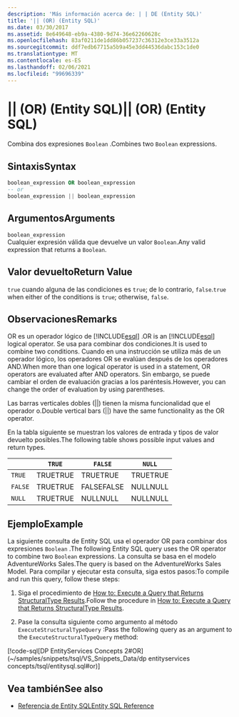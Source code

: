 ```yaml
---
description: 'Más información acerca de: | | DE (Entity SQL)'
title: '|| (OR) (Entity SQL)'
ms.date: 03/30/2017
ms.assetid: 8e649648-eb9a-4380-9d74-36e62260628c
ms.openlocfilehash: 83af0211de1dd86b057237c36312e3ce33a3512a
ms.sourcegitcommit: ddf7edb67715a5b9a45e3dd44536dabc153c1de0
ms.translationtype: MT
ms.contentlocale: es-ES
ms.lasthandoff: 02/06/2021
ms.locfileid: "99696339"
---
```

# <a name="-or-entity-sql"></a><span data-ttu-id="8903b-103">|| (OR) (Entity SQL)</span><span class="sxs-lookup"><span data-stu-id="8903b-103">|| (OR) (Entity SQL)</span></span>

<span data-ttu-id="8903b-104">Combina dos expresiones `Boolean` .</span><span class="sxs-lookup"><span data-stu-id="8903b-104">Combines two `Boolean` expressions.</span></span>  
  
## <a name="syntax"></a><span data-ttu-id="8903b-105">Sintaxis</span><span class="sxs-lookup"><span data-stu-id="8903b-105">Syntax</span></span>  
  
```sql  
boolean_expression OR boolean_expression  
-- or
boolean_expression || boolean_expression  
```  
  
## <a name="arguments"></a><span data-ttu-id="8903b-106">Argumentos</span><span class="sxs-lookup"><span data-stu-id="8903b-106">Arguments</span></span>  

 `boolean_expression`  
 <span data-ttu-id="8903b-107">Cualquier expresión válida que devuelve un valor `Boolean`.</span><span class="sxs-lookup"><span data-stu-id="8903b-107">Any valid expression that returns a `Boolean`.</span></span>  
  
## <a name="return-value"></a><span data-ttu-id="8903b-108">Valor devuelto</span><span class="sxs-lookup"><span data-stu-id="8903b-108">Return Value</span></span>  

 <span data-ttu-id="8903b-109">`true` cuando alguna de las condiciones es `true`; de lo contrario, `false`.</span><span class="sxs-lookup"><span data-stu-id="8903b-109">`true` when either of the conditions is `true`; otherwise, `false`.</span></span>  
  
## <a name="remarks"></a><span data-ttu-id="8903b-110">Observaciones</span><span class="sxs-lookup"><span data-stu-id="8903b-110">Remarks</span></span>  

 <span data-ttu-id="8903b-111">OR es un operador lógico de [!INCLUDE[esql](../../../../../../includes/esql-md.md)] .</span><span class="sxs-lookup"><span data-stu-id="8903b-111">OR is an [!INCLUDE[esql](../../../../../../includes/esql-md.md)] logical operator.</span></span> <span data-ttu-id="8903b-112">Se usa para combinar dos condiciones.</span><span class="sxs-lookup"><span data-stu-id="8903b-112">It is used to combine two conditions.</span></span> <span data-ttu-id="8903b-113">Cuando en una instrucción se utiliza más de un operador lógico, los operadores OR se evalúan después de los operadores AND.</span><span class="sxs-lookup"><span data-stu-id="8903b-113">When more than one logical operator is used in a statement, OR operators are evaluated after AND operators.</span></span> <span data-ttu-id="8903b-114">Sin embargo, se puede cambiar el orden de evaluación gracias a los paréntesis.</span><span class="sxs-lookup"><span data-stu-id="8903b-114">However, you can change the order of evaluation by using parentheses.</span></span>  
  
 <span data-ttu-id="8903b-115">Las barras verticales dobles (&#124;&#124;) tienen la misma funcionalidad que el operador o.</span><span class="sxs-lookup"><span data-stu-id="8903b-115">Double vertical bars (&#124;&#124;) have the same functionality as the OR operator.</span></span>  
  
 <span data-ttu-id="8903b-116">En la tabla siguiente se muestran los valores de entrada y tipos de valor devuelto posibles.</span><span class="sxs-lookup"><span data-stu-id="8903b-116">The following table shows possible input values and return types.</span></span>  
  
||`TRUE`|`FALSE`|`NULL`|  
|-|------------|-------------|------------|  
|`TRUE`|<span data-ttu-id="8903b-117">TRUE</span><span class="sxs-lookup"><span data-stu-id="8903b-117">TRUE</span></span>|<span data-ttu-id="8903b-118">TRUE</span><span class="sxs-lookup"><span data-stu-id="8903b-118">TRUE</span></span>|<span data-ttu-id="8903b-119">TRUE</span><span class="sxs-lookup"><span data-stu-id="8903b-119">TRUE</span></span>|  
|`FALSE`|<span data-ttu-id="8903b-120">TRUE</span><span class="sxs-lookup"><span data-stu-id="8903b-120">TRUE</span></span>|<span data-ttu-id="8903b-121">FALSE</span><span class="sxs-lookup"><span data-stu-id="8903b-121">FALSE</span></span>|<span data-ttu-id="8903b-122">NULL</span><span class="sxs-lookup"><span data-stu-id="8903b-122">NULL</span></span>|  
|`NULL`|<span data-ttu-id="8903b-123">TRUE</span><span class="sxs-lookup"><span data-stu-id="8903b-123">TRUE</span></span>|<span data-ttu-id="8903b-124">NULL</span><span class="sxs-lookup"><span data-stu-id="8903b-124">NULL</span></span>|<span data-ttu-id="8903b-125">NULL</span><span class="sxs-lookup"><span data-stu-id="8903b-125">NULL</span></span>|  
  
## <a name="example"></a><span data-ttu-id="8903b-126">Ejemplo</span><span class="sxs-lookup"><span data-stu-id="8903b-126">Example</span></span>  

 <span data-ttu-id="8903b-127">La siguiente consulta de Entity SQL usa el operador OR para combinar dos expresiones `Boolean` .</span><span class="sxs-lookup"><span data-stu-id="8903b-127">The following Entity SQL query uses the OR operator to combine two `Boolean` expressions.</span></span> <span data-ttu-id="8903b-128">La consulta se basa en el modelo AdventureWorks Sales.</span><span class="sxs-lookup"><span data-stu-id="8903b-128">The query is based on the AdventureWorks Sales Model.</span></span> <span data-ttu-id="8903b-129">Para compilar y ejecutar esta consulta, siga estos pasos:</span><span class="sxs-lookup"><span data-stu-id="8903b-129">To compile and run this query, follow these steps:</span></span>  
  
1. <span data-ttu-id="8903b-130">Siga el procedimiento de [How to: Execute a Query that Returns StructuralType Results](../how-to-execute-a-query-that-returns-structuraltype-results.md).</span><span class="sxs-lookup"><span data-stu-id="8903b-130">Follow the procedure in [How to: Execute a Query that Returns StructuralType Results](../how-to-execute-a-query-that-returns-structuraltype-results.md).</span></span>  
  
2. <span data-ttu-id="8903b-131">Pase la consulta siguiente como argumento al método `ExecuteStructuralTypeQuery` :</span><span class="sxs-lookup"><span data-stu-id="8903b-131">Pass the following query as an argument to the `ExecuteStructuralTypeQuery` method:</span></span>  
  
 [!code-sql[DP EntityServices Concepts 2#OR](~/samples/snippets/tsql/VS_Snippets_Data/dp entityservices concepts/tsql/entitysql.sql#or)]  
  
## <a name="see-also"></a><span data-ttu-id="8903b-132">Vea también</span><span class="sxs-lookup"><span data-stu-id="8903b-132">See also</span></span>

- [<span data-ttu-id="8903b-133">Referencia de Entity SQL</span><span class="sxs-lookup"><span data-stu-id="8903b-133">Entity SQL Reference</span></span>](entity-sql-reference.md)
